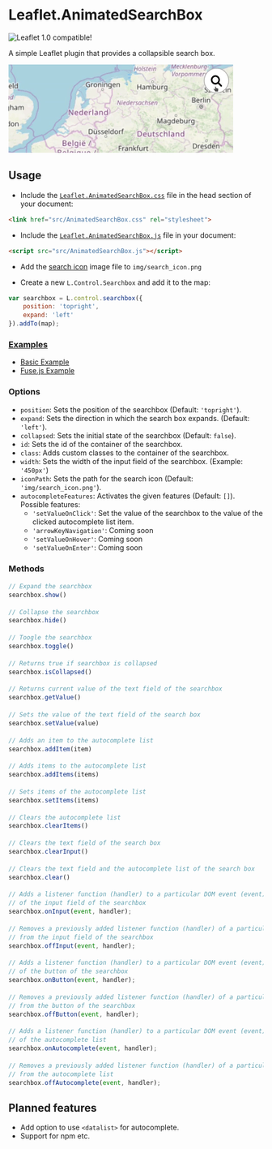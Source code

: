 # Leaflet.AnimatedSearchBox

![Leaflet 1.0 compatible!](https://img.shields.io/badge/Leaflet%201.0-%E2%9C%93-1EB300.svg?style=flat)

A simple Leaflet plugin that provides a collapsible search box.

![demo](assets/demo_800px.gif)

## Usage

- Include the [`Leaflet.AnimatedSearchBox.css`](https://github.com/luka1199/Leaflet.AnimatedSearchBox/releases/latest/download/Leaflet.AnimatedSearchBox.css
) file in the head section of your document:

```html
<link href="src/AnimatedSearchBox.css" rel="stylesheet">
```

- Include the [`Leaflet.AnimatedSearchBox.js`](https://github.com/luka1199/Leaflet.AnimatedSearchBox/releases/latest/download/Leaflet.AnimatedSearchBox.js
) file in your document:

```html
<script src="src/AnimatedSearchBox.js"></script>
```

- Add the [search icon](https://github.com/luka1199/Leaflet.AnimatedSearchBox/releases/latest/download/search_icon.png) image file to `img/search_icon.png`

- Create a new `L.Control.Searchbox` and add it to the map:

```javascript
var searchbox = L.control.searchbox({
    position: 'topright',
    expand: 'left'
}).addTo(map);
```

### [Examples](https://luka1199.github.io/Leaflet.AnimatedSearchBox/examples/)

- [Basic Example](https://luka1199.github.io/Leaflet.AnimatedSearchBox/examples/example1.html)
- [Fuse.js Example](https://luka1199.github.io/Leaflet.AnimatedSearchBox/examples/example_fuse.html)

### Options

- `position`: Sets the position of the searchbox (Default: `'topright'`).  
- `expand`: Sets the direction in which the search box expands. (Default: `'left'`).  
- `collapsed`: Sets the initial state of the searchbox (Default: `false`).  
- `id`: Sets the id of the container of the searchbox.  
- `class`: Adds custom classes to the container of the searchbox.  
- `width`: Sets the width of the input field of the searchbox. (Example: `'450px'`)  
- `iconPath`: Sets the path for the search icon (Default: `'img/search_icon.png'`).
- `autocompleteFeatures`: Activates the given features (Default: `[]`).  
Possible features:
  - `'setValueOnClick'`: Set the value of the searchbox to the value of the clicked autocomplete list item.
  - `'arrowKeyNavigation'`: Coming soon
  - `'setValueOnHover'`: Coming soon
  - `'setValueOnEnter'`: Coming soon

### Methods

```javascript
// Expand the searchbox
searchbox.show()

// Collapse the searchbox
searchbox.hide()

// Toogle the searchbox
searchbox.toggle()

// Returns true if searchbox is collapsed
searchbox.isCollapsed()

// Returns current value of the text field of the searchbox
searchbox.getValue()

// Sets the value of the text field of the search box
searchbox.setValue(value)

// Adds an item to the autocomplete list
searchbox.addItem(item)

// Adds items to the autocomplete list
searchbox.addItems(items)

// Sets items of the autocomplete list
searchbox.setItems(items)

// Clears the autocomplete list
searchbox.clearItems()

// Clears the text field of the search box
searchbox.clearInput()

// Clears the text field and the autocomplete list of the search box
searchbox.clear()

// Adds a listener function (handler) to a particular DOM event (event)
// of the input field of the searchbox
searchbox.onInput(event, handler);

// Removes a previously added listener function (handler) of a particular DOM event (event)
// from the input field of the searchbox
searchbox.offInput(event, handler);

// Adds a listener function (handler) to a particular DOM event (event)
// of the button of the searchbox
searchbox.onButton(event, handler);

// Removes a previously added listener function (handler) of a particular DOM event (event)
// from the button of the searchbox
searchbox.offButton(event, handler);

// Adds a listener function (handler) to a particular DOM event (event)
// of the autocomplete list
searchbox.onAutocomplete(event, handler);

// Removes a previously added listener function (handler) of a particular DOM event (event)
// from the autocomplete list
searchbox.offAutocomplete(event, handler);

```

## Planned features

- Add option to use `<datalist>` for autocomplete.
- Support for npm etc.
